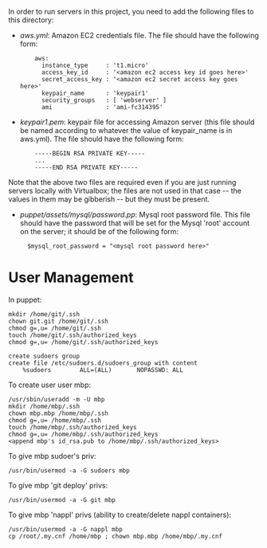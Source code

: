 In order to run servers in this project, you need to add the following files to this
directory:

* *aws.yml*: Amazon EC2 credentials file.  The file should have the following form:
  ```
      aws:
        instance_type     : 't1.micro'
        access_key_id     : '<amazon ec2 access key id goes here>'
        secret_access_key : '<amazon ec2 secret access key goes here>'
        keypair_name      : 'keypair1'
        security_groups   : [ 'webserver' ]
        ami               : 'ami-fc314395'
  ```
  
* *keypair1.pem*: keypair file for accessing Amazon server (this file should be named
  according to whatever the value of keypair_name is in aws.yml).   The file should
  have the following form:
  ```
      -----BEGIN RSA PRIVATE KEY-----
      ...
      -----END RSA PRIVATE KEY-----
  ```

Note that the above two files are required even if you are just running servers
locally with Virtualbox; the files are not used in that case -- the values in them may
be gibberish -- but they must be present.
  
  
  
* *puppet/assets/mysql/password.pp*: Mysql root password file.  This file should
  have the password that will be set for the Mysql 'root' account on the server;
  it should be of the following form:
  ```
    $mysql_root_password = "<mysql root password here>"
  ```

User Management
===============

In puppet:

    mkdir /home/git/.ssh
    chown git.git /home/git/.ssh
    chmod g=,u= /home/git/.ssh
    touch /home/git/.ssh/authorized_keys
    chmod g=,u= /home/git/.ssh/authorized_keys

    create sudoers group
    create file /etc/sudoers.d/sudoers_group with content
        %sudoers        ALL=(ALL)       NOPASSWD: ALL

To create user user mbp:

    /usr/sbin/useradd -m -U mbp
    mkdir /home/mbp/.ssh
    chown mbp.mbp /home/mbp/.ssh
    chmod g=,u= /home/mbp/.ssh
    touch /home/mbp/.ssh/authorized_keys
    chmod g=,u= /home/mbp/.ssh/authorized_keys
    <append mbp's id_rsa.pub to /home/mbp/.ssh/authorized_keys>

To give mbp sudoer's priv:

    /usr/bin/usermod -a -G sudoers mbp

To give mbp 'git deploy' privs:

    /usr/bin/usermod -a -G git mbp

To give mbp 'nappl' privs (ability to create/delete nappl containers):

    /usr/bin/usermod -a -G nappl mbp
    cp /root/.my.cnf /home/mbp ; chown mbp.mbp /home/mbp/.my.cnf
